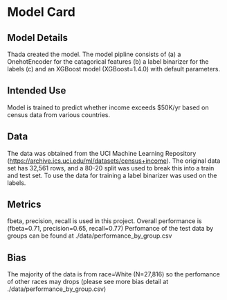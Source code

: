 # Model Card

## Model Details

Thada created the model. The model pipline consists of 
(a) a OnehotEncoder for the catagorical features
(b) a label binarizer for the labels
(c) and an XGBoost model (XGBoost=1.4.0) with default parameters.


## Intended Use

Model is trained to predict whether income exceeds $50K/yr based on census data from various countries. 

## Data
The data was obtained from the UCI Machine Learning Repository (https://archive.ics.uci.edu/ml/datasets/census+income). The original data set has 32,561 rows, and a 80-20 split was used to break this into a train and test set. To use the data for training a label binarizer was used on the labels.

## Metrics

fbeta, precision, recall is used in this project. Overall performance is (fbeta=0.71, precision=0.65, recall=0.77) Perfomance of the test data by groups can be found at ./data/performance_by_group.csv

## Bias
The majority of the data is from race=White (N=27,816) so the perfomance of other races may drops (please see more bias detail at ./data/performance_by_group.csv)
